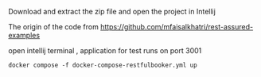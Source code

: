 Download and extract the zip file and open the project in Intellij

The origin of the code from  https://github.com/mfaisalkhatri/rest-assured-examples  

open intellij terminal , application for test runs on port 3001

```
docker compose -f docker-compose-restfulbooker.yml up
```
